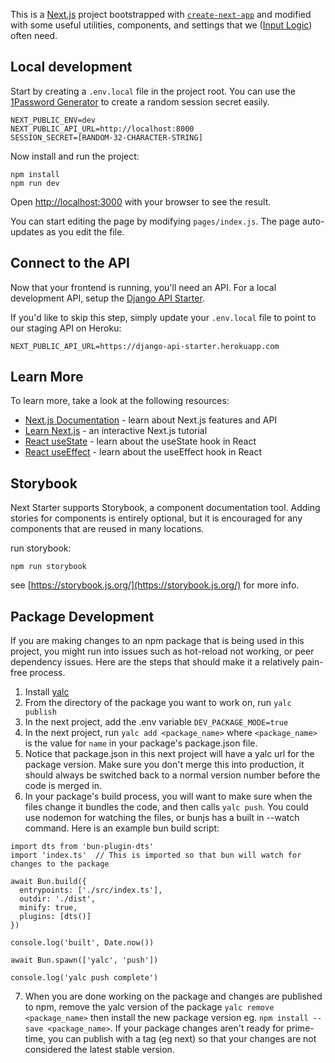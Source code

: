 This is a [Next.js](https://nextjs.org/) project bootstrapped with [`create-next-app`](https://github.com/vercel/next.js/tree/canary/packages/create-next-app) and modified with some useful utilities, components, and settings that we ([Input Logic](https://github.com/inputlogic)) often need.

## Local development

Start by creating a `.env.local` file in the project root. You can use the [1Password Generator](https://1password.com/password-generator/) to create a random session secret easily.

```
NEXT_PUBLIC_ENV=dev
NEXT_PUBLIC_API_URL=http://localhost:8000
SESSION_SECRET=[RANDOM-32-CHARACTER-STRING]
```

Now install and run the project:

```
npm install
npm run dev
```

Open [http://localhost:3000](http://localhost:3000) with your browser to see the result.

You can start editing the page by modifying `pages/index.js`. The page auto-updates as you edit the file.

## Connect to the API

Now that your frontend is running, you'll need an API. For a local development API, setup the [Django API Starter](https://github.com/inputlogic/django-api-starter).

If you'd like to skip this step, simply update your `.env.local` file to point to our staging API on Heroku:

```
NEXT_PUBLIC_API_URL=https://django-api-starter.herokuapp.com
```

## Learn More

To learn more, take a look at the following resources:

- [Next.js Documentation](https://nextjs.org/docs) - learn about Next.js features and API
- [Learn Next.js](https://nextjs.org/learn) - an interactive Next.js tutorial
- [React useState](https://reactjs.org/docs/hooks-state.html) - learn about the useState hook in React
- [React useEffect](https://reactjs.org/docs/hooks-effect.html) - learn about the useEffect hook in React

## Storybook

Next Starter supports Storybook, a component documentation tool. Adding stories for components is entirely optional, but it is encouraged for any components that are reused in many locations.

run storybook:

```
npm run storybook
```

see [https://storybook.js.org/](https://storybook.js.org/) for more info.

## Package Development

If you are making changes to an npm package that is being used in this project, you might run into issues such as hot-reload not working, or peer dependency issues.
Here are the steps that should make it a relatively pain-free process.

1. Install [yalc](https://github.com/wclr/yalc)
2. From the directory of the package you want to work on, run `yalc publish`
3. In the next project, add the .env variable `DEV_PACKAGE_MODE=true`
4. In the next project, run `yalc add <package_name>` where `<package_name>` is the value for `name` in your package's package.json file.
5. Notice that package.json in this next project will have a yalc url for the package version. Make sure you don't merge this into production, it should always be switched back to a normal version number before the code is merged in.
6. In your package's build process, you will want to make sure when the files change it bundles the code, and then calls `yalc push`. You could use nodemon for watching the files, or bunjs has a built in --watch command. Here is an example bun build script:

```
import dts from 'bun-plugin-dts'
import 'index.ts'  // This is imported so that bun will watch for changes to the package

await Bun.build({
  entrypoints: ['./src/index.ts'],
  outdir: './dist',
  minify: true,
  plugins: [dts()]
})

console.log('built', Date.now())

await Bun.spawn(['yalc', 'push'])

console.log('yalc push complete')

```

7. When you are done working on the package and changes are published to npm, remove the yalc version of the package `yalc remove <package_name>` then install the new package version eg. `npm install --save <package_name>`. If your package changes aren't ready for prime-time, you can publish with a tag (eg next) so that your changes are not considered the latest stable version.
